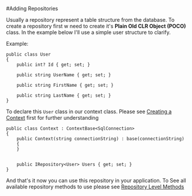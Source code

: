 
#Adding Repositories

Usually a repository represent a table structure from the database. To create a repository first w need to create it's **Plain Old CLR Object (POCO)** class. In the example below I'll use a simple user structure to clarify.

Example:
```
public class User
{
    public int? Id { get; set; }

    public string UserName { get; set; }

    public string FirstName { get; set; }

    public string LastName { get; set; }
}
```

To declare this `User` class in our context class. Please see [Creating a Context](https://github.com/AndrewFahmy/SqlMapper/blob/master/docs/context.md) first for further understanding

```
public class Context : ContextBase<SqlConnection>
{
    public Context(string connectionString) : base(connectionString)
    {
    }


    public IRepository<User> Users { get; set; }
}
```

And that's it now you can use this repository in your application. To See all available repository methods to use please see [Repository Level Methods](https://github.com/AndrewFahmy/SqlMapper/blob/master/docs/repository_methods.md)
